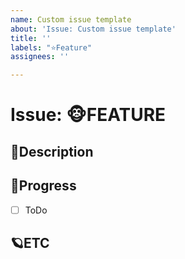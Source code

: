 ```yaml
---
name: Custom issue template
about: 'Issue: Custom issue template'
title: ''
labels: "⭐Feature"
assignees: ''

---
```


# Issue: 🐵FEATURE

## 🎈Description
<!-- 설명을 작성하시오. -->

## 🎹Progress
- [ ] ToDo

## 🪐ETC
<!-- 비고 -->
